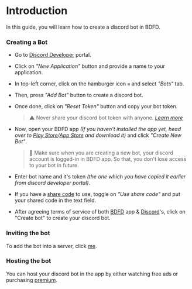 # Introduction
In this guide, you will learn how to create a discord bot in BDFD.

### Creating a Bot
- Go to [Discord Developer](https://discord.com/developers/applications) portal.
- Click on *"New Application"* button and provide a name to your application.
- In top-left corner, click on the hamburger icon `≡` and select *"Bots"* tab.
- Then, press *"Add Bot"* button to create a discord bot.
- Once done, click on *"Reset Token"* button and copy your bot token.

   > ⚠️ Never share your discord bot token with anyone. *[Learn more](../resources/security.md#sharing-tokens)*
- Now, open your BDFD app *(If you haven't installed the app yet, head over to [Play Store](https://play.google.com/store/apps/details?id=com.jakubtomana.discordbotdesinger)/[App Store](https://apps.apple.com/app/bot-designer-for-discord/id1495536477) and download it)* and click *"Create New Bot"*.
   > 📝 Make sure when you are creating a new bot, your discord account is logged-in in BDFD app. So that, you don't lose access to your bot in future.
- Enter bot name and it's token *(the one which you have copied it earlier from discord developer portal)*.
- If you have a [share code](./sharecode.md) to use, toggle on *"Use share code"* and put your shared code in the text field.
- After agreeing terms of service of both [BDFD](https://botdesignerdiscord.com/tos) app & [Discord](https://discord.com/terms)'s, click on "Create bot" to create your discord bot.

### Inviting the bot
To add the bot into a server, click [me](./slashCommands.md#inviting-the-bot).

### Hosting the bot
You can host your discord bot in the app by either watching free ads or purchasing [premium](../premium/introduction.md).
